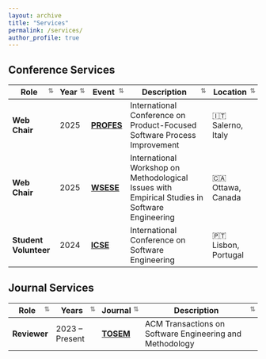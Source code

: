 ```yaml
---
layout: archive
title: "Services"
permalink: /services/
author_profile: true
---
```


## Conference Services

| Role               | Year | Event | Description | Location |
|--------------------|------|---------|--------|----------|
| **Web Chair**      | 2025 | [**PROFES**](https://conf.researchr.org/home/profes-2025) | International Conference on Product-Focused Software Process Improvement | 🇮🇹 Salerno, Italy |
| **Web Chair**      | 2025 | [**WSESE**](https://conf.researchr.org/home/icse-2025/wsese-2025) | International Workshop on Methodological Issues with Empirical Studies in Software Engineering | 🇨🇦 Ottawa, Canada |
| **Student Volunteer** | 2024 | [**ICSE**](https://conf.researchr.org/home/icse-2024) | International Conference on Software Engineering | 🇵🇹 Lisbon, Portugal |

## Journal Services

| Role     | Years          | Journal | Description |
|----------|----------------|---------|---------|
| **Reviewer** | 2023 – Present | [**TOSEM**](https://dl.acm.org/journal/tosem) | ACM Transactions on Software Engineering and Methodology |


<style>
  th {
    cursor: pointer;
    position: relative;
    padding-right: 20px; /* space for arrow */
  }

  th::after {
    content: '⇅'; /* initial state */
    position: absolute;
    right: 5px;
    font-size: 0.8em;
    color: #888;
  }

  th.sorted.asc::after {
    content: '↑';
  }

  th.sorted.desc::after {
    content: '↓';
  }
</style>

<script src="https://unpkg.com/tablesort@5.3.0/dist/tablesort.min.js"></script>

<script>
  document.addEventListener('DOMContentLoaded', function () {
    document.querySelectorAll("table").forEach(function(table) {
      const sort = new Tablesort(table);

      table.querySelectorAll("th").forEach(th => {
        th.addEventListener("click", () => {
          table.querySelectorAll("th").forEach(header => header.classList.remove("sorted", "asc", "desc"));
          th.classList.add("sorted");
          if (th.getAttribute("aria-sort") === "ascending") {
            th.classList.add("asc");
          } else if (th.getAttribute("aria-sort") === "descending") {
            th.classList.add("desc");
          }
        });
      });
    });
  });
</script>

